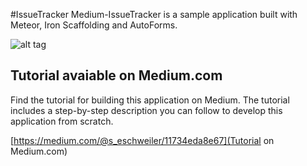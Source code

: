 #IssueTracker
Medium-IssueTracker is a sample application built with Meteor, Iron Scaffolding and AutoForms.

![alt tag]()

## Tutorial avaiable on Medium.com
Find the tutorial for building this application on Medium. The tutorial includes a step-by-step description you can follow to develop this application from scratch.

[https://medium.com/@s_eschweiler/11734eda8e67](Tutorial on Medium.com)
